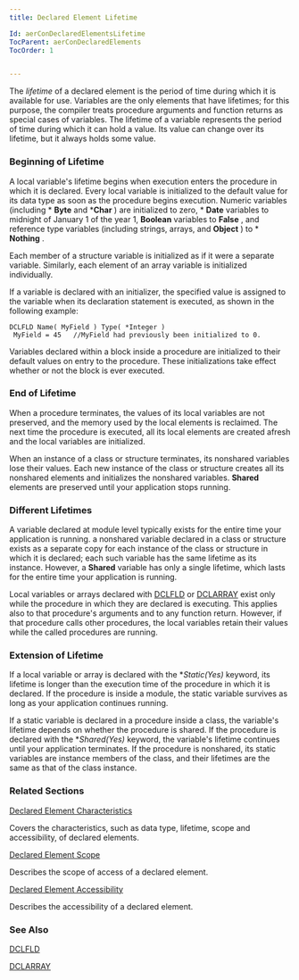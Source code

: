 ```yaml
---
title: Declared Element Lifetime

Id: aerConDeclaredElementsLifetime
TocParent: aerConDeclaredElements
TocOrder: 1


---
```


The *lifetime* of a declared element is the period of time during which it is available for use. Variables are the only elements that have lifetimes; for this purpose, the compiler treats procedure arguments and function returns as special cases of variables. The lifetime of a variable represents the period of time during which it can hold a value. Its value can change over its lifetime, but it always holds some value. 

### Beginning of Lifetime
A local variable's lifetime begins when execution enters the procedure in which it is declared. Every local variable is initialized to the default value for its data type as soon as the procedure begins execution. Numeric variables (including * **Byte** and ***Char** ) are initialized to zero, * **Date** variables to midnight of January 1 of the year 1, **Boolean** variables to **False** , and reference type variables (including strings, arrays, and **Object** ) to * **Nothing** . 

Each member of a structure variable is initialized as if it were a separate variable. Similarly, each element of an array variable is initialized individually. 

If a variable is declared with an initializer, the specified value is assigned to the variable when its declaration statement is executed, as shown in the following example: 

```
DCLFLD Name( MyField ) Type( *Integer )
 MyField = 45   //MyField had previously been initialized to 0.
```

Variables declared within a block inside a procedure are initialized to their default values on entry to the procedure. These initializations take effect whether or not the block is ever executed. 

### End of Lifetime
When a procedure terminates, the values of its local variables are not preserved, and the memory used by the local elements is reclaimed. The next time the procedure is executed, all its local elements are created afresh and the local variables are initialized. 

When an instance of a class or structure terminates, its nonshared variables lose their values. Each new instance of the class or structure creates all its nonshared elements and initializes the nonshared variables. **Shared** elements are preserved until your application stops running. 

### Different Lifetimes
A variable declared at module level typically exists for the entire time your application is running. a nonshared variable declared in a class or structure exists as a separate copy for each instance of the class or structure in which it is declared; each such variable has the same lifetime as its instance. However, a **Shared** variable has only a single lifetime, which lasts for the entire time your application is running. 

Local variables or arrays declared with [DCLFLD](/dox/DCLFLD.html) or [DCLARRAY](/dox/DCLARRAY.html) exist only while the procedure in which they are declared is executing. This applies also to that procedure's arguments and to any function return. However, if that procedure calls other procedures, the local variables retain their values while the called procedures are running. 

### Extension of Lifetime
If a local variable or array is declared with the **Static(*Yes)** keyword, its lifetime is longer than the execution time of the procedure in which it is declared. If the procedure is inside a module, the static variable survives as long as your application continues running. 

If a static variable is declared in a procedure inside a class, the variable's lifetime depends on whether the procedure is shared. If the procedure is declared with the **Shared(*Yes)** keyword, the variable's lifetime continues until your application terminates. If the procedure is nonshared, its static variables are instance members of the class, and their lifetimes are the same as that of the class instance. 

### Related Sections

[Declared Element Characteristics](DeclaredElementCharacteristics.html)

Covers the characteristics, such as data type, lifetime, scope and
                accessibility, of declared elements.


[Declared 	Element Scope](DeclaredElementsScope.html)

Describes the scope of access of a declared element.


[Declared Element Accessibility](Accessibility.html)

Describes the accessibility of a declared element.


### See Also
[DCLFLD](/dox/DCLFLD.html)

[DCLARRAY](/dox/DCLARRAY.html) 
